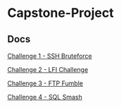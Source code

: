 # Capstone-Project
## Docs
[Challenge 1 - SSH Bruteforce](https://github.com/larshaavaldsen/Capstone-Project/blob/main/Documentation/Challenge%201%20-%20SSH%20Bruteforce.md)

[Challenge 2 - LFI Challenge](https://github.com/larshaavaldsen/Capstone-Project/blob/main/Documentation/Challenge%202%20-%20LFI.md)

[Challenge 3 - FTP Fumble](https://github.com/larshaavaldsen/Capstone-Project/blob/main/Documentation/Challenge%203%20-%20FTP%20Fumble.md)

[Challenge 4 - SQL Smash](https://github.com/larshaavaldsen/Capstone-Project/blob/main/Documentation/Challenge%204%20-%20SQL%20Smash.md)
